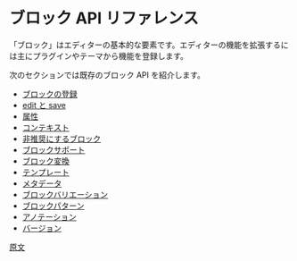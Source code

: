 <!-- 
# Block API Reference
 -->
# ブロック API リファレンス

<!-- 
Blocks are the fundamental element of the editor. They are the primary way in which plugins and themes can register their own functionality and extend the capabilities of the editor.

The following sections will walk you through the existing block APIs:
 -->
「ブロック」はエディターの基本的な要素です。エディターの機能を拡張するには主にプラグインやテーマから機能を登録します。

次のセクションでは既存のブロック API を紹介します。

<!-- 
-   [Block registration](/docs/reference-guides/block-api/block-registration.md)
-   [Edit and Save](/docs/reference-guides/block-api/block-edit-save.md)
-   [Attributes](/docs/reference-guides/block-api/block-attributes.md)
-   [Context](/docs/reference-guides/block-api/block-context.md)
-   [Deprecation](/docs/reference-guides/block-api/block-deprecation.md)
-   [Supports](/docs/reference-guides/block-api/block-supports.md)
-   [Transformations](/docs/reference-guides/block-api/block-transforms.md)
-   [Templates](/docs/reference-guides/block-api/block-templates.md)
-   [Metadata](/docs/reference-guides/block-api/block-metadata.md)
-   [Block Variations](/docs/reference-guides/block-api/block-variations.md)
-   [Block Patterns](/docs/reference-guides/block-api/block-patterns.md)
-   [Annotations](/docs/reference-guides/block-api/block-annotations.md)
-   [Versions](/docs/reference-guides/block-api/versions.md)
 -->
- [ブロックの登録](https://ja.wordpress.org/team/handbook/block-editor/reference-guides/block-api/block-registration/)
- [edit と save](https://ja.wordpress.org/team/handbook/block-editor/reference-guides/block-api/block-edit-save/)
- [属性](https://ja.wordpress.org/team/handbook/block-editor/reference-guides/block-api/block-attributes/)
- [コンテキスト](https://ja.wordpress.org/team/handbook/block-editor/reference-guides/block-api/block-context/)
- [非推奨にするブロック](https://ja.wordpress.org/team/handbook/block-editor/reference-guides/block-api/block-deprecation/)
- [ブロックサポート](https://ja.wordpress.org/team/handbook/block-editor/reference-guides/block-api/block-supports/)
- [ブロック変換](https://ja.wordpress.org/team/handbook/developers/block-api/block-transforms)
- [テンプレート](https://ja.wordpress.org/team/handbook/developers/block-api/block-templates/)
- [メタデータ](https://ja.wordpress.org/team/handbook/block-editor/reference-guides/block-api/block-metadata/)
- [ブロックバリエーション](/docs/reference-guides/block-api/block-variations.md)
- [ブロックパターン](https://ja.wordpress.org/team/handbook/developers/block-api/block-patterns/)
- [アノテーション](https://ja.wordpress.org/team/handbook/developers/block-api/block-annotations/)
- [バージョン](https://ja.wordpress.org/team/handbook/block-editor/reference-guides/block-api/versions/)

[原文](https://github.com/WordPress/gutenberg/blob/trunk/docs/reference-guides/block-api/README.md)

